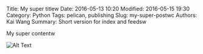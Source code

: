 Title: My super titlew
Date: 2016-05-13 10:20
Modified: 2016-05-15 19:30
Category: Python
Tags: pelican, publishing
Slug: my-super-postwc
Authors: Kai Wang
Summary: Short version for index and feedsw

My super contentw

![Alt Text]({filename}/images/peney.jpg)
